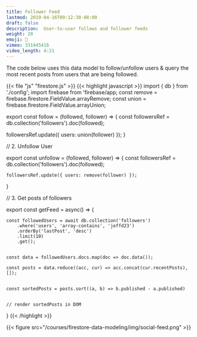 ```yaml
---
title: Follower Feed 
lastmod: 2019-04-16T09:12:30-08:00
draft: false
description:  User-to-user follows and follower feeds 
weight: 20
emoji: 🎁
vimeo: 331445416
video_length: 4:21
---
```


The code below uses this data model to follow/unfollow users & query the most recent posts from users that are being followed. 

{{< file "js" "firestore.js" >}}
{{< highlight javascript >}}
import { db } from './config';
import firebase from 'firebase/app;
const remove = firebase.firestore.FieldValue.arrayRemove;
const union = firebase.firestore.FieldValue.arrayUnion;

export const follow  = (followed, follower) => {
    const followersRef = db.collection('followers').doc(followed);

   followersRef.update({ users: union(follower) });
}

// 2. Unfollow User

export const unfollow  = (followed, follower) => {
    const followersRef = db.collection('followers').doc(followed);

    followersRef.update({ users: remove(follower) });
}



// 3. Get posts of followers

export const getFeed = async() => {

    const followedUsers = await db.collection('followers')
        .where('users', 'array-contains', 'jeffd23')
        .orderBy('lastPost', 'desc')
        .limit(10)
        .get();


    const data = followedUsers.docs.map(doc => doc.data());

    const posts = data.reduce((acc, cur) => acc.concat(cur.recentPosts), []);
 

    const sortedPosts = posts.sort((a, b) => b.published - a.published)


    // render sortedPosts in DOM

}
{{< /highlight >}}


{{< figure src="/courses/firestore-data-modeling/img/social-feed.png" >}}